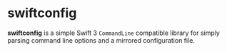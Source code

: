 swiftconfig
===========

**swiftconfig** is a simple Swift 3 `CommandLine` compatible library for simply parsing command line options and a mirrored configuration file.
